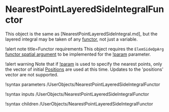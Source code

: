 # NearestPointLayeredSideIntegralFunctor

This object is the same as [NearestPointLayeredSideIntegral.md], but the layered integral may be taken
of any [functor](Functors/index.md), not just a variable.

!alert note title=Functor requirements
This object requires the `ElemSideQpArg` [functor spatial argument](Functors/index.md) to be
implemented for the [!param](/UserObjects/NearestPointLayeredSideIntegralFunctor/functor) parameter.

!alert warning
Note that if [!param](/UserObjects/NearestPointLayeredSideIntegralFunctor/positions_object) is used to specify the nearest points,
only the vector of initial [Positions](syntax/Positions/index.md) are used at this time.
Updates to the 'positions' vector are not supported.

!syntax parameters /UserObjects/NearestPointLayeredSideIntegralFunctor

!syntax inputs /UserObjects/NearestPointLayeredSideIntegralFunctor

!syntax children /UserObjects/NearestPointLayeredSideIntegralFunctor
